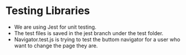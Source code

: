 # Testing Libraries
- We are using Jest for unit testing.
- The test files is saved in the jest branch under the test folder.
- Navigator.test.js is trying to test the buttom navigator for a user who want to change the page they are.
